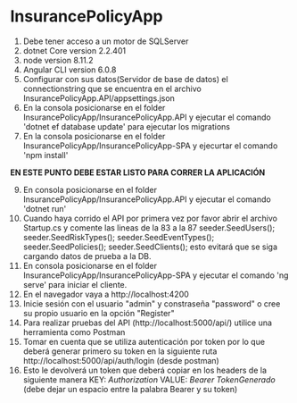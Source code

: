# InsurancePolicyApp
1. Debe tener acceso a un motor de SQLServer
2. dotnet Core version 2.2.401
3. node version 8.11.2
4. Angular CLI version 6.0.8
5. Configurar con sus datos(Servidor de base de datos) el connectionstring 
   que se encuentra en el archivo InsurancePolicyApp.API/appsettings.json
6. En la consola posicionarse en el folder InsurancePolicyApp/InsurancePolicyApp.API
   y ejecutar el comando 'dotnet ef database update' para ejecutar los migrations
8. En la consola posicionarse en el folder InsurancePolicyApp/InsurancePolicyApp-SPA 
   y ejecurtar el comando 'npm install'

**EN ESTE PUNTO DEBE ESTAR LISTO PARA CORRER LA APLICACIÓN**

9. En consola posicionarse en el folder InsurancePolicyApp/InsurancePolicyApp.API
   y ejecutar el comando 'dotnet run'
10. Cuando haya corrido el API por primera vez por favor abrir el archivo Startup.cs y comente las lineas de la 83 a la 87
            seeder.SeedUsers();
            seeder.SeedRiskTypes();
            seeder.SeedEventTypes();
            seeder.SeedPolicies();
            seeder.SeedClients();
    esto evitará que se siga cargando datos de prueba a la DB.
11. En consola posicionarse en el folder InsurancePolicyApp/InsurancePolicyApp-SPA 
   y ejecutar el comando 'ng serve' para iniciar el cliente.
12. En el navegador vaya a http://localhost:4200
13. Inicie sesión con el usuario "admin" y constraseña "password" o cree su propio usuario en la opción "Register"
14. Para realizar pruebas del API (http://localhost:5000/api/) utilice una herramienta como Postman
15. Tomar en cuenta que se utiliza autenticación por token por lo que 
    deberá generar primero su token en la siguiente ruta http://localhost:5000/api/auth/login (desde postman)
16. Esto le devolverá un token que deberá copiar en los headers de la siguiente manera
    KEY: *Authorization*
    VALUE: *Bearer TokenGenerado* (debe dejar un espacio entre la palabra Bearer y su token)
